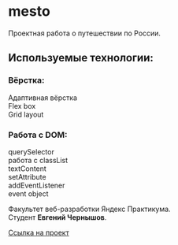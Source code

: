 # mesto
Проектная работа о путешествии по России.
## Используемые технологии: 
### Вёрстка:
Адаптивная вёрстка  
Flex box  
Grid layout
### Работа с DOM:
querySelector  
работа с classList  
textContent  
setAttribute  
addEventListener  
event object

Факультет веб-разработки Яндекс Практикума.  
Студент **Евгений Чернышов**.

[Ссылка на проект](https://eugesher.github.io/mesto/)
